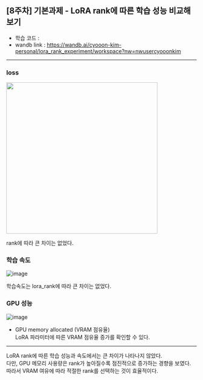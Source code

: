 ## [8주차] 기본과제 - LoRA rank에 따른 학습 성능 비교해보기

* 학습 코드 :    
* wandb link : https://wandb.ai/cyooon-kim-personal/lora_rank_experiment/workspace?nw=nwusercyooonkim    

---

### loss
<img src="https://github.com/user-attachments/assets/14acec7a-6380-4f9f-8b46-f4bd7756ed4a" width="400"/>

rank에 따라 큰 차이는 없었다.

### 학습 속도   
![image](https://github.com/user-attachments/assets/06848826-3f0f-4754-b211-479f995937a0)

학습속도는 lora_rank에 따라 큰 차이는 없었다.   

### GPU 성능   
![image](https://github.com/user-attachments/assets/51b0a407-5896-42b2-a936-614958f40fd7)

* GPU memory allocated (VRAM 점유율)   
LoRA 파라미터에 따른 VRAM 점유율 증가를 확인할 수 있다.

---

LoRA rank에 따른 학습 성능과 속도에서는 큰 차이가 나타나지 않았다.   
다만, GPU 메모리 사용량은 rank가 높아질수록 점진적으로 증가하는 경향을 보였다.   
따라서 VRAM 여유에 따라 적절한 rank를 선택하는 것이 효율적이다.   
